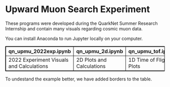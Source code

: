# Upward Muon Search Experiment

These programs were developed during the QuarkNet Summer Research Internship and contain many visuals regarding cosmic muon data.

You can  install Anaconda to run Jupyter locally on your computer. 


<style>
table, th, td {
  border:1px solid black;
}
</style>
<body>

<table style="width:100%">
  <tr>
    <th>qn_upmu_2022exp.ipynb</th>
    <th>qn_upmu_2d.ipynb</th>
    <th>qn_upmu_tof.ipynb</th>
  </tr>
  <tr>
    <td>2022 Experiment Visuals and Calculations</td>
    <td>2D Plots and Calculations</td>
    <td>1D Time of Flight Plots</td>
  </tr>
</table>

<p>To undestand the example better, we have added borders to the table.</p>

</body>





